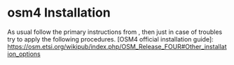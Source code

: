 # osm4 Installation
As usual follow the primary instructions from , then just in case of troubles try to apply the following procedures.
[OSM4 official installation guide]: https://osm.etsi.org/wikipub/index.php/OSM_Release_FOUR#Other_installation_options


[OSM Tech]: mailto:OSM_TECH@list.etsi.org
[Juju]: https://jujucharms.com/about
[configure]: https://jujucharms.com/docs/2.0/charms-config
[scaling]: https://jujucharms.com/docs/2.0/charms-scaling
[relations]: https://jujucharms.com/docs/2.0/charms-relations
[leadership]: https://jujucharms.com/docs/2.0/developer-leadership
[created your charm]: https://jujucharms.com/docs/2.0/developer-getting-started
